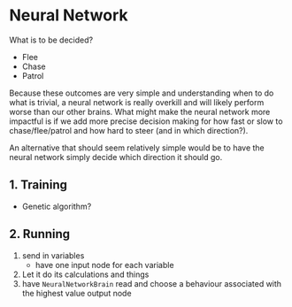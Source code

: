 # Neural Network

What is to be decided?
- Flee
- Chase
- Patrol

Because these outcomes are very simple and understanding when to do what is trivial, a neural network is really overkill and will likely perform worse than our other brains. What might make the neural network more impactful is if we add more precise decision making for how fast or slow to chase/flee/patrol and how hard to steer (and in which direction?).

An alternative that should seem relatively simple would be to have the neural network simply decide which direction it should go.

## 1. Training
- Genetic algorithm?

## 2. Running
1. send in variables
    - have one input node for each variable
2. Let it do its calculations and things
3. have `NeuralNetworkBrain` read and choose a behaviour associated with the highest value output node